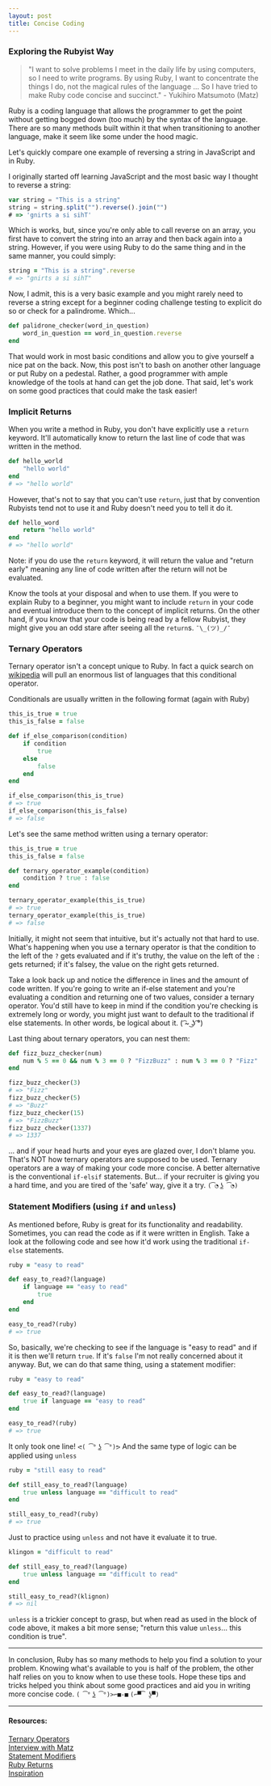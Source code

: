 ```yaml
---
layout: post
title: Concise Coding
---
```


### Exploring the Rubyist Way
>"I want to solve problems I meet in the daily life by using computers, so I need to write programs. By using Ruby, I want to concentrate the things I do, not the magical rules of the language ... So I have tried to make Ruby code concise and succinct." - Yukihiro Matsumoto (Matz)

Ruby is a coding language that allows the programmer to get the point without getting bogged down (too much) by the syntax of the language. There are so many methods built within it that when transitioning to another language, make it seem like some under the hood magic.

Let's quickly compare one example of reversing a string in JavaScript and in Ruby.

I originally started off learning JavaScript and the most basic way I thought  to reverse a string:  

```javascript
var string = "This is a string"
string = string.split("").reverse().join("")
# => 'gnirts a si sihT'
```
Which is works, but, since you're only able to call reverse on an array, you first have to convert the string into an array and then back again into a string. However, if you were using Ruby to do the same thing and in the same manner, you could simply:  

```ruby
string = "This is a string".reverse
# => "gnirts a si sihT"
```
Now, I admit, this is a very basic example and you might rarely need to reverse a string except for a beginner coding challenge testing to explicit do so or check for a palindrome. Which...

```ruby
def palidrone_checker(word_in_question)
	word_in_question == word_in_question.reverse
end

```
That would work in most basic conditions and allow you to give yourself a nice pat on the back. Now, this post isn't to bash on another other language or put Ruby on a pedestal. Rather, a good programmer with ample knowledge of the tools at hand can get the job done. That said, let's work on some good practices that could make the task easier!

### Implicit Returns
When you write a method in Ruby, you don't have explicitly use a `return` keyword. It'll automatically know to return the last line of code that was written in the method.

~~~ruby
def hello_world
	"hello world"
end
# => "hello world"
~~~
However, that's not to say that you can't use `return`, just that by convention Rubyists tend not to use it and Ruby doesn't need you to tell it do it.

```ruby
def hello_word
	return "hello world"
end
# => "hello world"
```
Note: if you do use the `return` keyword, it will return the value and "return early" meaning any line of code written after the return will not be evaluated.  

Know the tools at your disposal and when to use them. If you were to explain Ruby to a beginner, you might want to include `return` in your code and eventual introduce them to the concept of implicit returns. On the other hand, if you know that your code is being read by a fellow Rubyist, they might give you an odd stare after seeing all the `return`s. `¯\_(ツ)_/¯`

### Ternary Operators
Ternary operator isn't a concept unique to Ruby. In fact a quick search on [wikipedia](https://en.wikipedia.org/wiki/%3F:) will pull an enormous list of languages that this conditional operator.

Conditionals are usually written in the following format (again with Ruby)

~~~ruby
this_is_true = true
this_is_false = false

def if_else_comparison(condition)
	if condition
		true
	else
		false
	end
end

if_else_comparison(this_is_true)
# => true
if_else_comparison(this_is_false)
# => false
~~~

Let's see the same method written using a ternary operator:

~~~ruby
this_is_true = true
this_is_false = false

def ternary_operator_example(condition)
	condition ? true : false
end

ternary_operator_example(this_is_true)
# => true
ternary_operator_example(this_is_true)
# => false
~~~

Initially, it might not seem that intuitive, but it's actually not that hard to use. What's happening when you use a ternary operator is that the condition to the left of the `?` gets evaluated and if it's truthy, the value on the left of the `:` gets returned; if it's falsey, the value on the right gets returned.


Take a look back up and notice the difference in lines and the amount of code written. If you're going to write an if-else statement and you're evaluating a condition and returning one of two values, consider a ternary operator. You'd still have to keep in mind if the condition you're checking is extremely long or wordy, you might just want to default to the traditional if else statements. In other words, be logical about it. ( ͡~ ͜ʖ ͡°)

Last thing about ternary operators, you can nest them:

~~~ruby
def fizz_buzz_checker(num)
	num % 5 == 0 && num % 3 == 0 ? "FizzBuzz" : num % 3 == 0 ? "Fizz" : num % 5 == 0 ? "Buzz" : num
end

fizz_buzz_checker(3)
# => "Fizz"
fizz_buzz_checker(5)
# => "Buzz"
fizz_buzz_checker(15)
# => "FizzBuzz"
fizz_buzz_checker(1337)
# => 1337
~~~

... and if your head hurts and your eyes are glazed over, I don't blame you. That's NOT how ternary operators are supposed to be used. Ternary operators are a way of making your code more concise. A better alternative is the conventional `if-elsif` statements. But... if your recruiter is giving you a hard time, and you are tired of the 'safe' way, give it a try. `(͡◔ ͜ʖ ͡◔)`

### Statement Modifiers (using `if` and `unless`)
As mentioned before, Ruby is great for its functionality and readability. Sometimes, you can read the code as if it were written in English. Take a look at the following code and see how it'd work using the traditional `if-else` statements.

~~~ruby
ruby = "easy to read"

def easy_to_read?(language)
	if language == "easy to read"
		true
	end
end

easy_to_read?(ruby)
# => true
~~~

So, basically, we're checking to see if the language is "easy to read" and if it is then we'll return `true`. If it's `false` I'm not really concerned about it anyway. But, we can do that same thing, using a statement modifier:

~~~ruby
ruby = "easy to read"

def easy_to_read?(language)
	true if language == "easy to read"
end

easy_to_read?(ruby)
# => true
~~~

It only took one line! `ᕙ( ͡° ͜ʖ ͡°)ᕗ` And the same type of logic can be applied using `unless`

~~~ruby
ruby = "still easy to read"

def still_easy_to_read?(language)
	true unless language == "difficult to read"
end

still_easy_to_read?(ruby)
# => true
~~~

Just to practice using `unless` and not have it evaluate it to true.  

~~~ruby
klingon = "difficult to read"

def still_easy_to_read?(language)
	true unless language == "difficult to read"
end

still_easy_to_read?(klignon)
# => nil
~~~
`unless` is a trickier concept to grasp, but when read as used in the block of code above, it makes a bit more sense; "return this value `unless`... this condition is true".

---

In conclusion, Ruby has so many methods to help you find a solution to your problem. Knowing what's available to you is half of the problem, the other half relies on you to know when to use these tools. Hope these tips and tricks helped you think about some good practices and aid you in writing more concise code.  `( ͡° ͜ʖ ͡°)>⌐■-■` `(⌐▀͡ ̯ʖ▀)`

---

#### Resources:

[Ternary Operators](http://www.dnawebagency.com/ternary-operator/)  
[Interview with Matz](http://www.artima.com/intv/rubyP.html)  
[Statement Modifiers](http://rubylearning.com/satishtalim/simple_constructs.html)  
[Ruby Returns](http://jtrudell.github.io/blog/ruby_return_values/)  
[Inspiration](https://timedotcom.files.wordpress.com/2016/11/1101061225_400.jpg?h=580)
